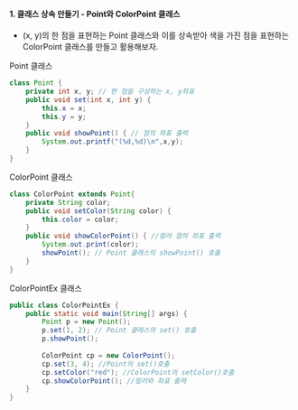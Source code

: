 #### 1. 클래스 상속 만들기 - Point와 ColorPoint 클래스
- (x, y)의 한 점을 표현하는 Point 클래스와 이를 상속받아 색을 가진 점을 표현하는 ColorPoint 클래스를 만들고 활용해보자.

Point 클래스
```java
class Point {
	private int x, y; // 한 점을 구성하는 x, y좌표
	public void set(int x, int y) {
		this.x = x;
		this.y = y;
	}
	public void showPoint() { // 점의 좌표 출력
		System.out.printf("(%d,%d)\n",x,y);
	}
}
```
ColorPoint 클래스
```java
class ColorPoint extends Point{
	private String color;
	public void setColor(String color) {
		this.color = color;
	}
	public void showColorPoint() { //컬러 점의 좌표 출력
		System.out.print(color);
		showPoint(); // Point 클래스의 showPoint() 호출 
	}
}
```
ColorPointEx 클래스
```java
public class ColorPointEx {
	public static void main(String[] args) {
		Point p = new Point();
		p.set(1, 2); // Point 클래스의 set() 호출
		p.showPoint();
		
		ColorPoint cp = new ColorPoint();
		cp.set(3, 4); //Point의 set()호출
		cp.setColor("red"); //ColorPoint의 setColor()호출
		cp.showColorPoint(); //컬러와 좌표 출력
	}
}
```

